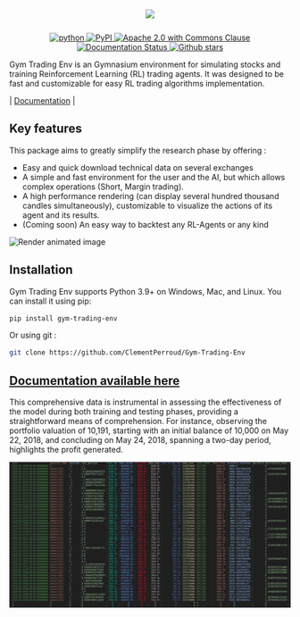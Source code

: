 
<h1 align='center'>
   <img src = 'https://github.com/ClementPerroud/Gym-Trading-Env/raw/main/docs/source/images/logo_light-bg.png' width='500'>
</h1>

<section class="shields" align="center">
   <a href="https://www.python.org/">
      <img src="https://img.shields.io/badge/python-v3-brightgreen.svg"
         alt="python">
   </a>
   <a href="https://pypi.org/project/gym-trading-env/">
      <img src="https://img.shields.io/badge/pypi-v1.1.3-brightgreen.svg"
         alt="PyPI">
   </a>
   <a href="https://github.com/ClementPerroud/Gym-Trading-Env/blob/main/LICENSE.txt">
   <img src="https://img.shields.io/badge/license-MIT%202.0%20Clause-green"
         alt="Apache 2.0 with Commons Clause">
   </a>
   <a href='https://gym-trading-env.readthedocs.io/en/latest/?badge=latest'>
         <img src='https://readthedocs.org/projects/gym-trading-env/badge/?version=latest' alt='Documentation Status' />
   </a>
   <a href="https://github.com/ClementPerroud/Gym-Trading-Env">
      <img src="https://img.shields.io/github/stars/ClementPerroud/gym-trading-env?style=social" alt="Github stars">
   </a>
</section>
  
Gym Trading Env is an Gymnasium environment for simulating stocks and training Reinforcement Learning (RL) trading agents.
It was designed to be fast and customizable for easy RL trading algorithms implementation.


| [Documentation](https://gym-trading-env.readthedocs.io/en/latest/index.html) |


Key features
---------------

This package aims to greatly simplify the research phase by offering :

* Easy and quick download technical data on several exchanges
* A simple and fast environment for the user and the AI, but which allows complex operations (Short, Margin trading).
* A high performance rendering (can display several hundred thousand candles simultaneously), customizable to visualize the actions of its agent and its results.
* (Coming soon) An easy way to backtest any RL-Agents or any kind 

![Render animated image](https://raw.githubusercontent.com/ClementPerroud/Gym-Trading-Env/main/docs/source/images/render.gif)

Installation
---------------

Gym Trading Env supports Python 3.9+ on Windows, Mac, and Linux. You can install it using pip:

```bash
pip install gym-trading-env
```

Or using git :

```bash
git clone https://github.com/ClementPerroud/Gym-Trading-Env
```


[Documentation available here](https://gym-trading-env.readthedocs.io/en/latest/index.html)
-----------------------------------------------------------------------------------------------

This comprehensive data is instrumental in assessing the effectiveness of the model during both training and testing phases, providing a straightforward means of comprehension. For instance, observing the portfolio valuation of 10,191, starting with an initial balance of 10,000 on May 22, 2018, and concluding on May 24, 2018, spanning a two-day period, highlights the profit generated. 


![Market History](https://github.com/TiwariLaxuu/Gym-Trading-Env/blob/main/readme_images/market_history.png)
